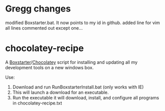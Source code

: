 Gregg changes
===============
modified Boxstarter.bat.  It now points to my id in github.
added line for vim
all lines commented out except one...



chocolatey-recipe
=================

A [Boxstarter](http://boxstarter.org/)/[Chocolatey](https://chocolatey.org/) script for installing and updating all my development tools on a new windows box. 

Use:
  1. Download and run RunBoxstarterInstall.bat (only works with IE)
  2. This will launch a download for an executable. 
  2. Run the executable it will download, install, and configure all programs in chocolatey-recipe.txt
